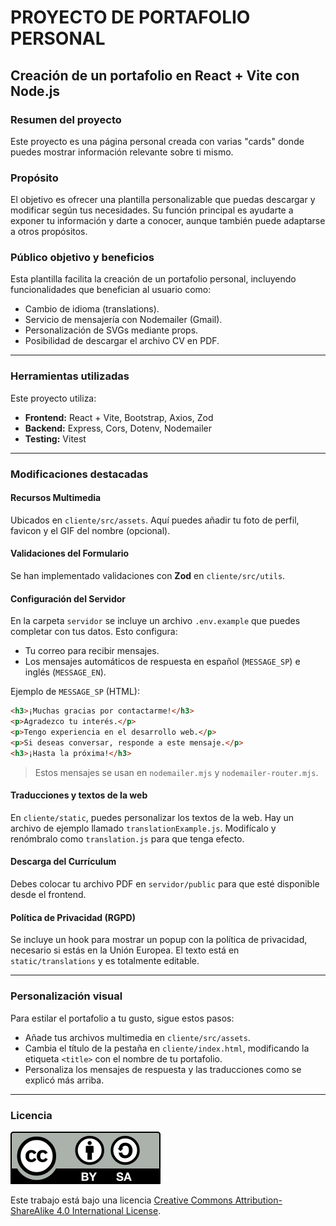 # PROYECTO DE PORTAFOLIO PERSONAL

## Creación de un portafolio en React + Vite con Node.js

### Resumen del proyecto

Este proyecto es una página personal creada con varias "cards" donde puedes mostrar información relevante sobre ti mismo.

### Propósito

El objetivo es ofrecer una plantilla personalizable que puedas descargar y modificar según tus necesidades. Su función principal es ayudarte a exponer tu información y darte a conocer, aunque también puede adaptarse a otros propósitos.

### Público objetivo y beneficios

Esta plantilla facilita la creación de un portafolio personal, incluyendo funcionalidades que benefician al usuario como:

- Cambio de idioma (translations).
- Servicio de mensajería con Nodemailer (Gmail).
- Personalización de SVGs mediante props.
- Posibilidad de descargar el archivo CV en PDF.

---

### Herramientas utilizadas

Este proyecto utiliza:

- **Frontend:** React + Vite, Bootstrap, Axios, Zod
- **Backend:** Express, Cors, Dotenv, Nodemailer
- **Testing:** Vitest

---

### Modificaciones destacadas

#### Recursos Multimedia

Ubicados en `cliente/src/assets`. Aquí puedes añadir tu foto de perfil, favicon y el GIF del nombre (opcional).

#### Validaciones del Formulario

Se han implementado validaciones con **Zod** en `cliente/src/utils`.

#### Configuración del Servidor

En la carpeta `servidor` se incluye un archivo `.env.example` que puedes completar con tus datos. Esto configura:

- Tu correo para recibir mensajes.
- Los mensajes automáticos de respuesta en español (`MESSAGE_SP`) e inglés (`MESSAGE_EN`).

Ejemplo de `MESSAGE_SP` (HTML):

```html
<h3>¡Muchas gracias por contactarme!</h3>
<p>Agradezco tu interés.</p>
<p>Tengo experiencia en el desarrollo web.</p>
<p>Si deseas conversar, responde a este mensaje.</p>
<h3>¡Hasta la próxima!</h3>
```

> Estos mensajes se usan en `nodemailer.mjs` y `nodemailer-router.mjs`.

#### Traducciones y textos de la web

En `cliente/static`, puedes personalizar los textos de la web. Hay un archivo de ejemplo llamado `translationExample.js`. Modifícalo y renómbralo como `translation.js` para que tenga efecto.

#### Descarga del Currículum

Debes colocar tu archivo PDF en `servidor/public` para que esté disponible desde el frontend.

#### Política de Privacidad (RGPD)

Se incluye un hook para mostrar un popup con la política de privacidad, necesario si estás en la Unión Europea. El texto está en `static/translations` y es totalmente editable.

---

### Personalización visual

Para estilar el portafolio a tu gusto, sigue estos pasos:

- Añade tus archivos multimedia en `cliente/src/assets`.
- Cambia el título de la pestaña en `cliente/index.html`, modificando la etiqueta `<title>` con el nombre de tu portafolio.
- Personaliza los mensajes de respuesta y las traducciones como se explicó más arriba.

---

### Licencia

![CC-BY-SA](./client/src/assets/by-sa-image.svg)

Este trabajo está bajo una licencia [Creative Commons Attribution-ShareAlike 4.0 International License](https://creativecommons.org/licenses/by-sa/4.0/deed.es).
